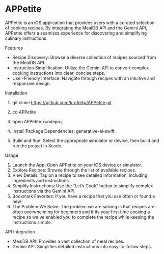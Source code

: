 # APPetite

APPetite is an iOS application that provides users with a curated selection of cooking recipes. By integrating the MealDB API and the Gemini API, APPetite offers a seamless experience for discovering and simplifying culinary instructions.

Features

- Recipe Discovery: Browse a diverse collection of recipes sourced from the MealDB API.
- Instruction Simplification: Utilize the Gemini API to convert complex cooking instructions into clear, concise steps.
- User-Friendly Interface: Navigate through recipes with an intuitive and responsive design.

Installation

1. git clone https://github.com/krufelko/APPetite.git
 

2. cd APPetite
 
 
3. open APPetite.xcodeproj
  
 
4. Install Package Dependencies: generative-ai-swift 
  

5. Build and Run: Select the appropriate simulator or device, then build and run the project in Xcode.

Usage

1. Launch the App: Open APPetite on your iOS device or simulator.
2. Explore Recipes: Browse through the list of available recipes.
3. View Details: Tap on a recipe to see detailed information, including ingredients and instructions.
4. Simplify Instructions: Use the “Let’s Cook” button to simplify complex instructions via the Gemini API.
5. Bookmark Favorites: If you have a recipe that you use often or found a new 
6. The Problem We Solve: The problem we are solving is that recipes are often overwhelming for beginners and 	if its your first time cooking a recipe so we've enabled you to complete the recipe while keeping the instructions simple.

API Integration

- MealDB API: Provides a vast collection of meal recipes.
- Gemini API: Simplifies detailed instructions into easy-to-follow steps.
